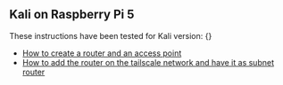 ## Kali on Raspberry Pi 5
These instructions have been tested for Kali version: {}
- [How to create a router and an access point](https://github.com/shehio/the-final-problem/blob/main/playground/kali/router/README.md)
- [How to add the router on the tailscale network and have it as subnet router](https://github.com/shehio/the-final-problem/tree/main/playground/kali/tailscale-subnet)
